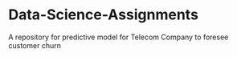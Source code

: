 # Data-Science-Assignments
A repository for predictive model for Telecom Company to foresee customer churn
